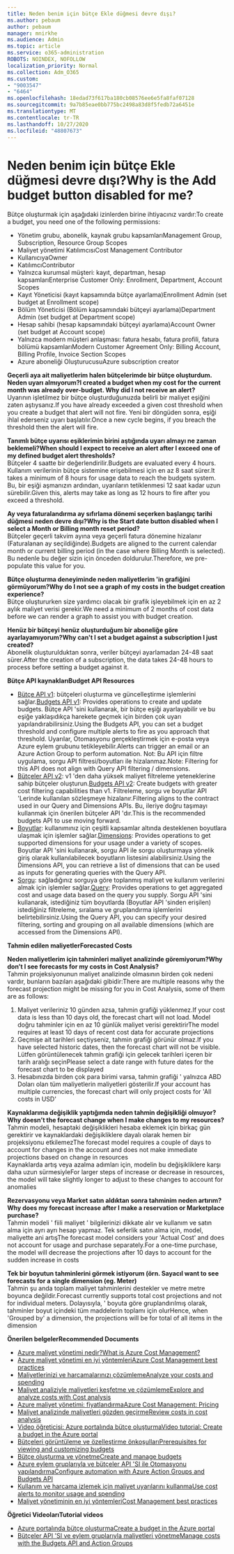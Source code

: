 ```yaml
---
title: Neden benim için bütçe Ekle düğmesi devre dışı?
ms.author: pebaum
author: pebaum
manager: mnirkhe
ms.audience: Admin
ms.topic: article
ms.service: o365-administration
ROBOTS: NOINDEX, NOFOLLOW
localization_priority: Normal
ms.collection: Adm_O365
ms.custom:
- "9003547"
- "6464"
ms.openlocfilehash: 18edad73f617ba180cb08576ee6e5fa8faf07128
ms.sourcegitcommit: 9a7b85eae0bb775bc2498a83d8f5fedb72a6451e
ms.translationtype: MT
ms.contentlocale: tr-TR
ms.lasthandoff: 10/27/2020
ms.locfileid: "48807673"
---
```

# <a name="why-is-the-add-budget-button-disabled-for-me"></a><span data-ttu-id="8a8b0-102">Neden benim için bütçe Ekle düğmesi devre dışı?</span><span class="sxs-lookup"><span data-stu-id="8a8b0-102">Why is the Add budget button disabled for me?</span></span>

<span data-ttu-id="8a8b0-103">Bütçe oluşturmak için aşağıdaki izinlerden birine ihtiyacınız vardır:</span><span class="sxs-lookup"><span data-stu-id="8a8b0-103">To create a budget, you need one of the following permissions:</span></span>

- <span data-ttu-id="8a8b0-104">Yönetim grubu, abonelik, kaynak grubu kapsamları</span><span class="sxs-lookup"><span data-stu-id="8a8b0-104">Management Group, Subscription, Resource Group Scopes</span></span>
- <span data-ttu-id="8a8b0-105">Maliyet yönetimi Katılımcısı</span><span class="sxs-lookup"><span data-stu-id="8a8b0-105">Cost Management Contributor</span></span>
- <span data-ttu-id="8a8b0-106">Kullanıcıya</span><span class="sxs-lookup"><span data-stu-id="8a8b0-106">Owner</span></span>
- <span data-ttu-id="8a8b0-107">Katılımcı</span><span class="sxs-lookup"><span data-stu-id="8a8b0-107">Contributor</span></span>
- <span data-ttu-id="8a8b0-108">Yalnızca kurumsal müşteri: kayıt, departman, hesap kapsamları</span><span class="sxs-lookup"><span data-stu-id="8a8b0-108">Enterprise Customer Only: Enrollment, Department, Account Scopes</span></span>
- <span data-ttu-id="8a8b0-109">Kayıt Yöneticisi (kayıt kapsamında bütçe ayarlama)</span><span class="sxs-lookup"><span data-stu-id="8a8b0-109">Enrollment Admin (set budget at Enrollment scope)</span></span>
- <span data-ttu-id="8a8b0-110">Bölüm Yöneticisi (Bölüm kapsamındaki bütçeyi ayarlama)</span><span class="sxs-lookup"><span data-stu-id="8a8b0-110">Department Admin (set budget at Department scope)</span></span>
- <span data-ttu-id="8a8b0-111">Hesap sahibi (hesap kapsamındaki bütçeyi ayarlama)</span><span class="sxs-lookup"><span data-stu-id="8a8b0-111">Account Owner (set budget at Account scope)</span></span>
- <span data-ttu-id="8a8b0-112">Yalnızca modern müşteri anlaşması: fatura hesabı, fatura profili, fatura bölümü kapsamları</span><span class="sxs-lookup"><span data-stu-id="8a8b0-112">Modern Customer Agreement Only: Billing Account, Billing Profile, Invoice Section Scopes</span></span>
- <span data-ttu-id="8a8b0-113">Azure aboneliği Oluşturucusu</span><span class="sxs-lookup"><span data-stu-id="8a8b0-113">Azure subscription creator</span></span>

<span data-ttu-id="8a8b0-114">**Geçerli aya ait maliyetlerim halen bütçelerimde bir bütçe oluşturdum. Neden uyarı almıyorum?**</span><span class="sxs-lookup"><span data-stu-id="8a8b0-114">**I created a budget when my cost for the current month was already over-budget. Why did I not receive an alert?**</span></span>  
<span data-ttu-id="8a8b0-115">Uyarının işletilmez bir bütçe oluşturduğunuzda belirli bir maliyet eşiğini zaten aştıysanız.</span><span class="sxs-lookup"><span data-stu-id="8a8b0-115">If you have already exceeded a given cost threshold when you create a budget that alert will not fire.</span></span> <span data-ttu-id="8a8b0-116">Yeni bir döngüden sonra, eşiği ihlal ederseniz uyarı başlatılır.</span><span class="sxs-lookup"><span data-stu-id="8a8b0-116">Once a new cycle begins, if you breach the threshold then the alert will fire.</span></span>

<span data-ttu-id="8a8b0-117">**Tanımlı bütçe uyarısı eşiklerimin birini aştığında uyarı almayı ne zaman beklemeli?**</span><span class="sxs-lookup"><span data-stu-id="8a8b0-117">**When should I expect to receive an alert after I exceed one of my defined budget alert thresholds?**</span></span>  
<span data-ttu-id="8a8b0-118">Bütçeler 4 saatte bir değerlendirilir.</span><span class="sxs-lookup"><span data-stu-id="8a8b0-118">Budgets are evaluated every 4 hours.</span></span> <span data-ttu-id="8a8b0-119">Kullanım verilerinin bütçe sistemine erişebilmesi için en az 8 saat sürer.</span><span class="sxs-lookup"><span data-stu-id="8a8b0-119">It takes a minimum of 8 hours for usage data to reach the budgets system.</span></span> <span data-ttu-id="8a8b0-120">Bu, bir eşiği aşmanızın ardından, uyarıların tetiklenmesi 12 saat kadar uzun sürebilir.</span><span class="sxs-lookup"><span data-stu-id="8a8b0-120">Given this, alerts may take as long as 12 hours to fire after you exceed a threshold.</span></span>

<span data-ttu-id="8a8b0-121">**Ay veya faturalandırma ay sıfırlama dönemi seçerken başlangıç tarihi düğmesi neden devre dışı?**</span><span class="sxs-lookup"><span data-stu-id="8a8b0-121">**Why is the Start date button disabled when I select a Month or Billing month reset period?**</span></span>  
<span data-ttu-id="8a8b0-122">Bütçeler geçerli takvim ayına veya geçerli fatura dönemine hizalanır (Faturalanan ay seçildiğinde).</span><span class="sxs-lookup"><span data-stu-id="8a8b0-122">Budgets are aligned to the current calendar month or current billing period (in the case where Billing Month is selected).</span></span> <span data-ttu-id="8a8b0-123">Bu nedenle bu değer sizin için önceden doldurulur.</span><span class="sxs-lookup"><span data-stu-id="8a8b0-123">Therefore, we pre-populate this value for you.</span></span>

<span data-ttu-id="8a8b0-124">**Bütçe oluşturma deneyiminde neden maliyetlerim 'in grafiğini görmüyorum?**</span><span class="sxs-lookup"><span data-stu-id="8a8b0-124">**Why do I not see a graph of my costs in the budget creation experience?**</span></span>  
<span data-ttu-id="8a8b0-125">Bütçe oluştururken size yardımcı olacak bir grafik işleyebilmek için en az 2 aylık maliyet verisi gerekir.</span><span class="sxs-lookup"><span data-stu-id="8a8b0-125">We need a minimum of 2 months of cost data before we can render a graph to assist you with budget creation.</span></span>

<span data-ttu-id="8a8b0-126">**Henüz bir bütçeyi henüz oluşturduğum bir aboneliğe göre ayarlayamıyorum?**</span><span class="sxs-lookup"><span data-stu-id="8a8b0-126">**Why can't I set a budget against a subscription I just created?**</span></span>  
<span data-ttu-id="8a8b0-127">Abonelik oluşturulduktan sonra, veriler bütçeyi ayarlamadan 24-48 saat sürer.</span><span class="sxs-lookup"><span data-stu-id="8a8b0-127">After the creation of a subscription, the data takes 24-48 hours to process before setting a budget against it.</span></span>

<span data-ttu-id="8a8b0-128">**Bütçe API kaynakları**</span><span class="sxs-lookup"><span data-stu-id="8a8b0-128">**Budget API Resources**</span></span>

- <span data-ttu-id="8a8b0-129">[Bütçe API v1](https://docs.microsoft.com/rest/api/consumption/budgets?WT.mc_id=Portal-Microsoft_Azure_Support): bütçeleri oluşturma ve güncelleştirme işlemlerini sağlar.</span><span class="sxs-lookup"><span data-stu-id="8a8b0-129">[Budgets API v1](https://docs.microsoft.com/rest/api/consumption/budgets?WT.mc_id=Portal-Microsoft_Azure_Support): Provides operations to create and update budgets.</span></span> <span data-ttu-id="8a8b0-130">Bütçe API 'sini kullanarak, bir bütçe eşiği ayarlayabilir ve bu eşiğe yaklaşıdıkça harekete geçmek için birden çok uyarı yapılandırabilirsiniz.</span><span class="sxs-lookup"><span data-stu-id="8a8b0-130">Using the Budgets API, you can set a budget threshold and configure multiple alerts to fire as you approach that threshold.</span></span> <span data-ttu-id="8a8b0-131">Uyarılar, Otomasyonu gerçekleştirmek için e-posta veya Azure eylem grubunu tetikleyebilir.</span><span class="sxs-lookup"><span data-stu-id="8a8b0-131">Alerts can trigger an email or an Azure Action Group to perform automation.</span></span> <span data-ttu-id="8a8b0-132">Not: Bu API için filtre uygulama, sorgu API filtresi/boyutları ile hizalanmaz.</span><span class="sxs-lookup"><span data-stu-id="8a8b0-132">Note: Filtering for this API does not align with Query API filtering / dimensions.</span></span>
- <span data-ttu-id="8a8b0-133">[Bütçeler API v2](https://github.com/Azure/azure-rest-api-specs/blob/master/specification/cost-management/resource-manager/Microsoft.CostManagement/preview/2019-04-01-preview/examples/CreateOrUpdateBudget.json): v1 'den daha yüksek maliyet filtreleme yeteneklerine sahip bütçeler oluşturun.</span><span class="sxs-lookup"><span data-stu-id="8a8b0-133">[Budgets API v2](https://github.com/Azure/azure-rest-api-specs/blob/master/specification/cost-management/resource-manager/Microsoft.CostManagement/preview/2019-04-01-preview/examples/CreateOrUpdateBudget.json): Create budgets with greater cost filtering capabilities than v1.</span></span> <span data-ttu-id="8a8b0-134">Filtreleme, sorgu ve boyutlar API 'Lerinde kullanılan sözleşmeye hizalanır.</span><span class="sxs-lookup"><span data-stu-id="8a8b0-134">Filtering aligns to the contract used in our Query and Dimensions APIs.</span></span> <span data-ttu-id="8a8b0-135">Bu, ileriye doğru taşımayı kullanmak için önerilen bütçeler API 'dır.</span><span class="sxs-lookup"><span data-stu-id="8a8b0-135">This is the recommended budgets API to use moving forward.</span></span>
- <span data-ttu-id="8a8b0-136">[Boyutlar](https://docs.microsoft.com/rest/api/cost-management/dimensions?WT.mc_id=Portal-Microsoft_Azure_Support): kullanımınız için çeşitli kapsamlar altında desteklenen boyutlara ulaşmak için işlemler sağlar.</span><span class="sxs-lookup"><span data-stu-id="8a8b0-136">[Dimensions](https://docs.microsoft.com/rest/api/cost-management/dimensions?WT.mc_id=Portal-Microsoft_Azure_Support): Provides operations to get supported dimensions for your usage under a variety of scopes.</span></span> <span data-ttu-id="8a8b0-137">Boyutlar API 'sini kullanarak, sorgu API ile sorgu oluşturmaya yönelik giriş olarak kullanılabilecek boyutların listesini alabilirsiniz.</span><span class="sxs-lookup"><span data-stu-id="8a8b0-137">Using the Dimensions API, you can retrieve a list of dimensions that can be used as inputs for generating queries with the Query API.</span></span>
- <span data-ttu-id="8a8b0-138">[Sorgu](https://docs.microsoft.com/rest/api/cost-management/query?WT.mc_id=Portal-Microsoft_Azure_Support): sağladığınız sorguya göre toplanmış maliyet ve kullanım verilerini almak için işlemler sağlar.</span><span class="sxs-lookup"><span data-stu-id="8a8b0-138">[Query](https://docs.microsoft.com/rest/api/cost-management/query?WT.mc_id=Portal-Microsoft_Azure_Support): Provides operations to get aggregated cost and usage data based on the query you supply.</span></span> <span data-ttu-id="8a8b0-139">Sorgu API 'sini kullanarak, istediğiniz tüm boyutlarda (Boyutlar API 'sinden erişilen) istediğiniz filtreleme, sıralama ve gruplandırma işlemlerini belirtebilirsiniz.</span><span class="sxs-lookup"><span data-stu-id="8a8b0-139">Using the Query API, you can specify your desired filtering, sorting and grouping on all available dimensions (which are accessed from the Dimensions API).</span></span>

<span data-ttu-id="8a8b0-140">**Tahmin edilen maliyetler**</span><span class="sxs-lookup"><span data-stu-id="8a8b0-140">**Forecasted Costs**</span></span>

<span data-ttu-id="8a8b0-141">**Neden maliyetlerim için tahminleri maliyet analizinde göremiyorum?**</span><span class="sxs-lookup"><span data-stu-id="8a8b0-141">**Why don’t I see forecasts for my costs in Cost Analysis?**</span></span>  
<span data-ttu-id="8a8b0-142">Tahmin projeksiyonunun maliyet analizinde olmasının birden çok nedeni vardır, bunların bazıları aşağıdaki gibidir:</span><span class="sxs-lookup"><span data-stu-id="8a8b0-142">There are multiple reasons why the forecast projection might be missing for you in Cost Analysis, some of them are as follows:</span></span>

1. <span data-ttu-id="8a8b0-143">Maliyet verileriniz 10 günden azsa, tahmin grafiği yüklenmez.</span><span class="sxs-lookup"><span data-stu-id="8a8b0-143">If your cost data is less than 10 days old, the forecast chart will not load.</span></span> <span data-ttu-id="8a8b0-144">Model doğru tahminler için en az 10 günlük maliyet verisi gerektirir</span><span class="sxs-lookup"><span data-stu-id="8a8b0-144">The model requires at least 10 days of recent cost data for accurate projections</span></span>
2. <span data-ttu-id="8a8b0-145">Geçmişe ait tarihleri seçtiyseniz, tahmin grafiği görünür olmaz.</span><span class="sxs-lookup"><span data-stu-id="8a8b0-145">If you have selected historic dates, then the forecast chart will not be visible.</span></span> <span data-ttu-id="8a8b0-146">Lütfen görüntülenecek tahmin grafiği için gelecek tarihleri içeren bir tarih aralığı seçin</span><span class="sxs-lookup"><span data-stu-id="8a8b0-146">Please select a date range with future dates for the forecast chart to be displayed</span></span>
3. <span data-ttu-id="8a8b0-147">Hesabınızda birden çok para birimi varsa, tahmin grafiği ' yalnızca ABD Doları olan tüm maliyetlerin maliyetleri gösterilir.</span><span class="sxs-lookup"><span data-stu-id="8a8b0-147">If your account has multiple currencies, the forecast chart will only project costs for 'All costs in USD'</span></span>

<span data-ttu-id="8a8b0-148">**Kaynaklarıma değişiklik yaptığımda neden tahmin değişikliği olmuyor?**</span><span class="sxs-lookup"><span data-stu-id="8a8b0-148">**Why doesn’t the forecast change when I make changes to my resources?**</span></span>  
<span data-ttu-id="8a8b0-149">Tahmin modeli, hesaptaki değişiklikleri hesaba eklemek için birkaç gün gerektirir ve kaynaklardaki değişikliklere dayalı olarak hemen bir projeksiyonu etkilemez</span><span class="sxs-lookup"><span data-stu-id="8a8b0-149">The forecast model requires a couple of days to account for changes in the account and does not make immediate projections based on change in resources</span></span>  
<span data-ttu-id="8a8b0-150">Kaynaklarda artış veya azalma adımları için, modelin bu değişikliklere karşı daha uzun sürmesiyle</span><span class="sxs-lookup"><span data-stu-id="8a8b0-150">For larger steps of increase or decrease in resources, the model will take slightly longer to adjust to these changes to account for anomalies</span></span>

<span data-ttu-id="8a8b0-151">**Rezervasyonu veya Market satın aldıktan sonra tahminim neden artırım?**</span><span class="sxs-lookup"><span data-stu-id="8a8b0-151">**Why does my forecast increase after I make a reservation or Marketplace purchase?**</span></span>  
<span data-ttu-id="8a8b0-152">Tahmin modeli ' fiili maliyet ' bilgilerinizi dikkate alır ve kullanım ve satın alma için ayrı ayrı hesap yapmaz. Tek seferlik satın alma için, model, maliyette ani artış</span><span class="sxs-lookup"><span data-stu-id="8a8b0-152">The forecast model considers your 'Actual Cost' and does not account for usage and purchase separately.For a one-time purchase, the model will decrease the projections after 10 days to account for the sudden increase in costs</span></span>

<span data-ttu-id="8a8b0-153">**Tek bir boyutun tahminlerini görmek istiyorum (örn. Sayacı**</span><span class="sxs-lookup"><span data-stu-id="8a8b0-153">**I want to see forecasts for a single dimension (eg. Meter)**</span></span>  
<span data-ttu-id="8a8b0-154">Tahmin şu anda toplam maliyet tahminlerini destekler ve metre metre boyunca değildir.</span><span class="sxs-lookup"><span data-stu-id="8a8b0-154">Forecast currently supports total cost projections and not for individual meters.</span></span> <span data-ttu-id="8a8b0-155">Dolayısıyla, ' boyuta göre gruplandırılmış olarak, tahminler boyut içindeki tüm maddelerin toplamı için olur</span><span class="sxs-lookup"><span data-stu-id="8a8b0-155">Hence, when 'Grouped by' a dimension, the projections will be for total of all items in the dimension</span></span>

<span data-ttu-id="8a8b0-156">**Önerilen belgeler**</span><span class="sxs-lookup"><span data-stu-id="8a8b0-156">**Recommended Documents**</span></span>

- [<span data-ttu-id="8a8b0-157">Azure maliyet yönetimi nedir?</span><span class="sxs-lookup"><span data-stu-id="8a8b0-157">What is Azure Cost Management?</span></span>](https://docs.microsoft.com/azure/cost-management/overview-cost-mgt?WT.mc_id=Portal-Microsoft_Azure_Support)
- [<span data-ttu-id="8a8b0-158">Azure maliyet yönetimi en iyi yöntemleri</span><span class="sxs-lookup"><span data-stu-id="8a8b0-158">Azure Cost Management best practices</span></span>](https://docs.microsoft.com/azure/cost-management/cost-mgt-best-practices?WT.mc_id=Portal-Microsoft_Azure_Support)
- [<span data-ttu-id="8a8b0-159">Maliyetlerinizi ve harcamalarınızı çözümleme</span><span class="sxs-lookup"><span data-stu-id="8a8b0-159">Analyze your costs and spending</span></span>](https://docs.microsoft.com/azure/cost-management/quick-acm-cost-analysis?WT.mc_id=Portal-Microsoft_Azure_Support)
- [<span data-ttu-id="8a8b0-160">Maliyet analiziyle maliyetleri keşfetme ve çözümleme</span><span class="sxs-lookup"><span data-stu-id="8a8b0-160">Explore and analyze costs with Cost analysis</span></span>](https://docs.microsoft.com/azure/cost-management/quick-acm-cost-analysis?WT.mc_id=Portal-Microsoft_Azure_Support)
- [<span data-ttu-id="8a8b0-161">Azure maliyet yönetimi: fiyatlandırma</span><span class="sxs-lookup"><span data-stu-id="8a8b0-161">Azure Cost Management: Pricing</span></span>](https://azure.microsoft.com/services/cost-management/#pricing)
- [<span data-ttu-id="8a8b0-162">Maliyet analizinde maliyetleri gözden geçirme</span><span class="sxs-lookup"><span data-stu-id="8a8b0-162">Review costs in cost analysis</span></span>](https://docs.microsoft.com/azure/cost-management-billing/costs/quick-acm-cost-analysis?WT.mc_id=Portal-Microsoft_Azure_Support#review-costs-in-cost-analysis)
- [<span data-ttu-id="8a8b0-163">Video öğreticisi: Azure portalında bütçe oluşturma</span><span class="sxs-lookup"><span data-stu-id="8a8b0-163">Video tutorial: Create a budget in the Azure portal</span></span>](https://www.youtube.com/watch?v=ExIVG_Gr45A&t=4s)
- [<span data-ttu-id="8a8b0-164">Bütçeleri görüntüleme ve özelleştirme önkoşulları</span><span class="sxs-lookup"><span data-stu-id="8a8b0-164">Prerequisites for viewing and customizing budgets</span></span>](https://docs.microsoft.com/azure/cost-management-billing/costs/tutorial-acm-create-budgets?WT.mc_id=Portal-Microsoft_Azure_Support#prerequisites)
- [<span data-ttu-id="8a8b0-165">Bütçe oluşturma ve yönetme</span><span class="sxs-lookup"><span data-stu-id="8a8b0-165">Create and manage budgets</span></span>](https://docs.microsoft.com/azure/cost-management-billing/costs/tutorial-acm-create-budgets?WT.mc_id=Portal-Microsoft_Azure_Support#create-a-budget-in-the-azure-portal)
- [<span data-ttu-id="8a8b0-166">Azure eylem gruplarıyla ve bütçeler API 'SI ile Otomasyonu yapılandırma</span><span class="sxs-lookup"><span data-stu-id="8a8b0-166">Configure automation with Azure Action Groups and Budgets API</span></span>](https://docs.microsoft.com/azure/cost-management/tutorial-acm-create-budgets?WT.mc_id=Portal-Microsoft_Azure_Support#trigger-an-action-group)
- [<span data-ttu-id="8a8b0-167">Kullanım ve harcama izlemek için maliyet uyarılarını kullanma</span><span class="sxs-lookup"><span data-stu-id="8a8b0-167">Use cost alerts to monitor usage and spending</span></span>](https://docs.microsoft.com/azure/cost-management/cost-mgt-alerts-monitor-usage-spending?WT.mc_id=Portal-Microsoft_Azure_Support)
- [<span data-ttu-id="8a8b0-168">Maliyet yönetiminin en iyi yöntemleri</span><span class="sxs-lookup"><span data-stu-id="8a8b0-168">Cost Management best practices</span></span>](https://docs.microsoft.com/azure/cost-management/cost-mgt-best-practices?WT.mc_id=Portal-Microsoft_Azure_Support)  

<span data-ttu-id="8a8b0-169">**Öğretici Videoları**</span><span class="sxs-lookup"><span data-stu-id="8a8b0-169">**Tutorial videos**</span></span>

- [<span data-ttu-id="8a8b0-170">Azure portalında bütçe oluşturma</span><span class="sxs-lookup"><span data-stu-id="8a8b0-170">Create a budget in the Azure portal</span></span>](https://go.microsoft.com/fwlink/?linkid=2146761)
- [<span data-ttu-id="8a8b0-171">Bütçeler API 'SI ve eylem gruplarıyla maliyetleri yönetme</span><span class="sxs-lookup"><span data-stu-id="8a8b0-171">Manage costs with the Budgets API and Action Groups</span></span>](https://go.microsoft.com/fwlink/?linkid=2147038)